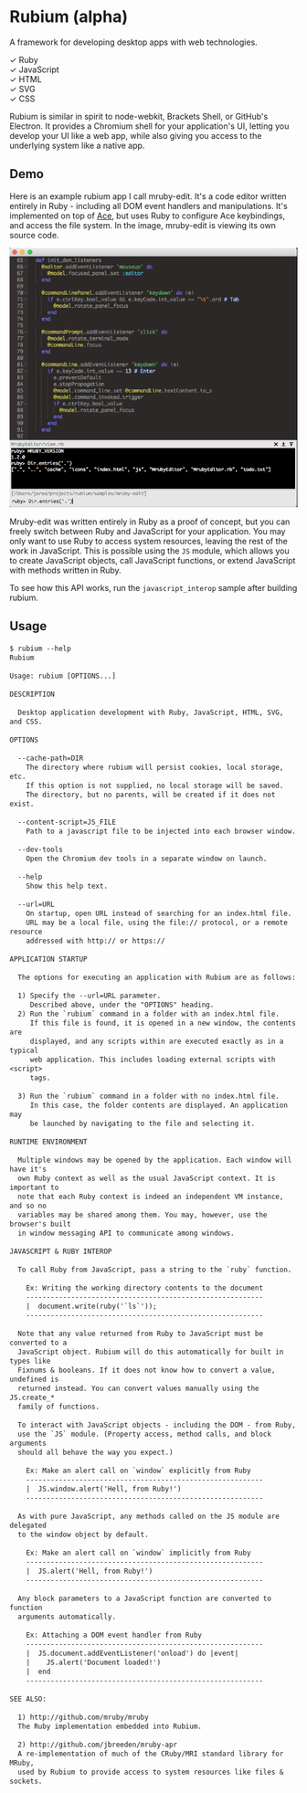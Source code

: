 Rubium (alpha)
==============

A framework for developing desktop apps with web technologies.

&#x2713; Ruby <br/>
&#x2713; JavaScript <br/>
&#x2713; HTML <br/>
&#x2713; SVG <br/>
&#x2713; CSS <br/>

Rubium is similar in spirit to node-webkit, Brackets Shell, or GitHub's Electron.
It provides a Chromium shell for your application's UI, letting you develop your
UI like a web app, while also giving you access to the underlying system like a
native app.

Demo
----

Here is an example rubium app I call mruby-edit. It's a code editor written entirely in Ruby - including all DOM event handlers and manipulations. It's implemented on top of [Ace](https://ace.c9.io/#nav=about), but uses Ruby to configure
Ace keybindings, and access the file system. In the image, mruby-edit is viewing its own source code.

![demo](/screenshot.png)

Mruby-edit was written entirely in Ruby as a proof of concept, but you can freely switch between Ruby and JavaScript
for your application. You may only want to use Ruby to access system resources, leaving the rest of the work in
JavaScript. This is possible using the `JS` module, which allows you to create JavaScript objects, call JavaScript
functions, or extend JavaScript with methods written in Ruby.

To see how this API works, run the `javascript_interop` sample after building rubium.

Usage
-----

```
$ rubium --help
Rubium

Usage: rubium [OPTIONS...]

DESCRIPTION

  Desktop application development with Ruby, JavaScript, HTML, SVG, and CSS.

OPTIONS

  --cache-path=DIR
    The directory where rubium will persist cookies, local storage, etc.
    If this option is not supplied, no local storage will be saved.
    The directory, but no parents, will be created if it does not exist.

  --content-script=JS_FILE
    Path to a javascript file to be injected into each browser window.

  --dev-tools
    Open the Chromium dev tools in a separate window on launch.

  --help
    Show this help text.

  --url=URL
    On startup, open URL instead of searching for an index.html file.
    URL may be a local file, using the file:// protocol, or a remote resource
    addressed with http:// or https://

APPLICATION STARTUP

  The options for executing an application with Rubium are as follows:

  1) Specify the --url=URL parameter.
     Described above, under the "OPTIONS" heading.
  2) Run the `rubium` command in a folder with an index.html file.
     If this file is found, it is opened in a new window, the contents are
     displayed, and any scripts within are executed exactly as in a typical
     web application. This includes loading external scripts with <script>
     tags.

  3) Run the `rubium` command in a folder with no index.html file.
     In this case, the folder contents are displayed. An application may
     be launched by navigating to the file and selecting it.

RUNTIME ENVIRONMENT

  Multiple windows may be opened by the application. Each window will have it's
  own Ruby context as well as the usual JavaScript context. It is important to
  note that each Ruby context is indeed an independent VM instance, and so no
  variables may be shared among them. You may, however, use the browser's built
  in window messaging API to communicate among windows.

JAVASCRIPT & RUBY INTEROP

  To call Ruby from JavaScript, pass a string to the `ruby` function.

    Ex: Writing the working directory contents to the document
    ----------------------------------------------------------
    |  document.write(ruby('`ls`'));
    ----------------------------------------------------------

  Note that any value returned from Ruby to JavaScript must be converted to a
  JavaScript object. Rubium will do this automatically for built in types like
  Fixnums & booleans. If it does not know how to convert a value, undefined is
  returned instead. You can convert values manually using the JS.create_*
  family of functions.

  To interact with JavaScript objects - including the DOM - from Ruby,
  use the `JS` module. (Property access, method calls, and block arguments
  should all behave the way you expect.)

    Ex: Make an alert call on `window` explicitly from Ruby
    ----------------------------------------------------------
    |  JS.window.alert('Hell, from Ruby!')
    ----------------------------------------------------------

  As with pure JavaScript, any methods called on the JS module are delegated
  to the window object by default.

    Ex: Make an alert call on `window` implicitly from Ruby
    ----------------------------------------------------------
    |  JS.alert('Hell, from Ruby!')
    ----------------------------------------------------------

  Any block parameters to a JavaScript function are converted to function
  arguments automatically.

    Ex: Attaching a DOM event handler from Ruby
    ----------------------------------------------------------
    |  JS.document.addEventListener('onload') do |event|
    |    JS.alert('Document loaded!')
    |  end
    ----------------------------------------------------------

SEE ALSO:

  1) http://github.com/mruby/mruby
  The Ruby implementation embedded into Rubium.

  2) http://github.com/jbreeden/mruby-apr
  A re-implementation of much of the CRuby/MRI standard library for MRuby,
  used by Rubium to provide access to system resources like files & sockets.
```

